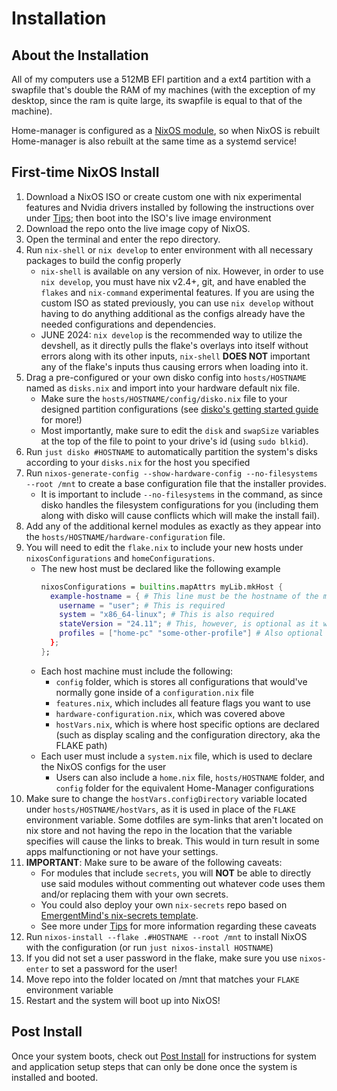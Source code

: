 # Installation

## About the Installation

All of my computers use a 512MB EFI partition and a ext4 partition with a swapfile that's double the RAM of my machines (with the exception of my desktop, since the ram is quite large, its swapfile is equal to that of the machine).

Home-manager is configured as a [NixOS module](https://nix-community.github.io/home-manager/index.xhtml#sec-install-nixos-module), so when NixOS is rebuilt Home-manager is also rebuilt at the same time as a systemd service!

## First-time NixOS Install

1. Download a NixOS ISO or create custom one with nix experimental features and Nvidia drivers installed by following the instructions over under [Tips](tips.md); then boot into the ISO's live image environment
2. Download the repo onto the live image copy of NixOS.
3. Open the terminal and enter the repo directory.
4. Run `nix-shell` or `nix develop` to enter environment with all necessary packages to build the config properly
   - `nix-shell` is available on any version of nix. However, in order to use `nix develop`, you must have nix v2.4+, git, and have enabled the `flakes` and `nix-command` experimental features. If you are using the custom ISO as stated previously, you can use `nix develop` without having to do anything additional as the configs already have the needed configurations and dependencies.
   - JUNE 2024: `nix develop` is the recommended way to utilize the devshell, as it directly pulls the flake's overlays into itself without errors along with its other inputs, `nix-shell` **DOES NOT** important any of the flake's inputs thus causing errors when loading into it.
5. Drag a pre-configured or your own disko config into `hosts/HOSTNAME` named as `disks.nix` and import into your hardware default nix file.
   - Make sure the `hosts/HOSTNAME/config/disko.nix` file to your designed partition configurations (see [disko's getting started guide](https://github.com/nix-community/disko/blob/master/docs/quickstart.md) for more!)
   - Most importantly, make sure to edit the `disk` and `swapSize` variables at the top of the file to point to your drive's id (using `sudo blkid`).
6. Run `just disko #HOSTNAME` to automatically partition the system's disks according to your `disks.nix` for the host you specified
7. Run `nixos-generate-config --show-hardware-config --no-filesystems --root /mnt` to create a base configuration file that the installer provides.
   - It is important to include `--no-filesystems` in the command, as since disko handles the filesystem configurations for you (including them along with disko will cause conflicts which will make the install fail).
8. Add any of the additional kernel modules as exactly as they appear into the `hosts/HOSTNAME/hardware-configuration` file.
9. You will need to edit the `flake.nix` to include your new hosts under `nixosConfigurations` and `homeConfigurations`.
   - The new host must be declared like the following example
     ```nix
     nixosConfigurations = builtins.mapAttrs myLib.mkHost {
       example-hostname = { # This line must be the hostname of the machine
         username = "user"; # This is required
         system = "x86_64-linux"; # This is also required
         stateVersion = "24.11"; # This, however, is optional as it will fallback to the flake's default state version in myLib/conds.nix
         profiles = ["home-pc" "some-other-profile"] # Also optional
       };
     };
     ```
   - Each host machine must include the following:
     - `config` folder, which is stores all configurations that would've normally gone inside of a `configuration.nix` file
     - `features.nix`, which includes all feature flags you want to use
     - `hardware-configuration.nix`, which was covered above
     - `hostVars.nix`, which is where host specific options are declared (such as display scaling and the configuration directory, aka the FLAKE path)
   - Each user must include a `system.nix` file, which is used to declare the NixOS configs for the user
     - Users can also include a `home.nix` file, `hosts/HOSTNAME` folder, and `config` folder for the equivalent Home-Manager configurations
10. Make sure to change the `hostVars.configDirectory` variable located under `hosts/HOSTNAME/hostVars`, as it is used in place of the `FLAKE` environment variable. Some dotfiles are sym-links that aren't located on nix store and not having the repo in the location that the variable specifies will cause the links to break. This would in turn result in some apps malfunctioning or not have your settings.
11. **IMPORTANT**: Make sure to be aware of the following caveats:
    - For modules that include `secrets`, you will **NOT** be able to directly use said modules without commenting out whatever code uses them and/or replacing them with your own secrets.
    - You could also deploy your own `nix-secrets` repo based on [EmergentMind's nix-secrets template](https://github.com/EmergentMind/nix-secrets-reference).
    - See more under [Tips](tips.md) for more information regarding these caveats
12. Run `nixos-install --flake .#HOSTNAME --root /mnt` to install NixOS with the configuration (or run `just nixos-install HOSTNAME`)
13. If you did not set a user password in the flake, make sure you use `nixos-enter` to set a password for the user!
14. Move repo into the folder located on /mnt that matches your `FLAKE` environment variable
15. Restart and the system will boot up into NixOS!

## Post Install

Once your system boots, check out [Post Install](post-install.md) for instructions for system and application setup steps that can only be done once the system is installed and booted.
